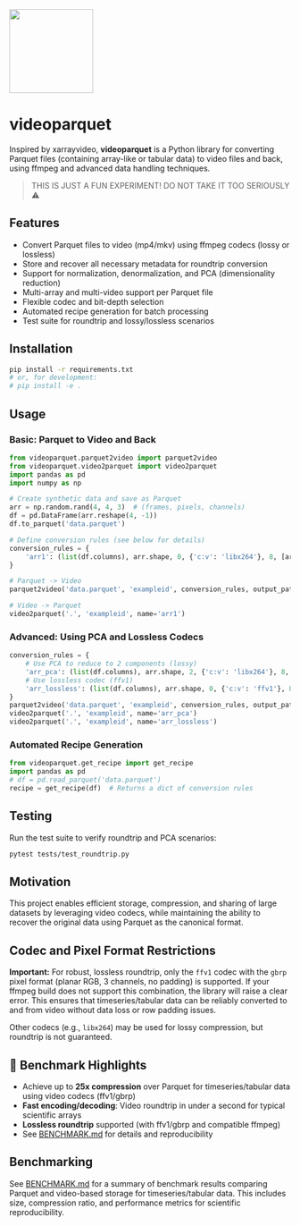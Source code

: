 <img src="https://github.com/user-attachments/assets/eca17ccf-4e9f-425d-b6a7-fbca8b47da94" width=150 />

# videoparquet

Inspired by xarrayvideo, **videoparquet** is a Python library for converting Parquet files (containing array-like or tabular data) to video files and back, using ffmpeg and advanced data handling techniques.

> THIS IS JUST A FUN EXPERIMENT! DO NOT TAKE IT TOO SERIOUSLY ⚠️

## Features
- Convert Parquet files to video (mp4/mkv) using ffmpeg codecs (lossy or lossless)
- Store and recover all necessary metadata for roundtrip conversion
- Support for normalization, denormalization, and PCA (dimensionality reduction)
- Multi-array and multi-video support per Parquet file
- Flexible codec and bit-depth selection
- Automated recipe generation for batch processing
- Test suite for roundtrip and lossy/lossless scenarios

## Installation

```bash
pip install -r requirements.txt
# or, for development:
# pip install -e .
```

## Usage

### Basic: Parquet to Video and Back
```python
from videoparquet.parquet2video import parquet2video
from videoparquet.video2parquet import video2parquet
import pandas as pd
import numpy as np

# Create synthetic data and save as Parquet
arr = np.random.rand(4, 4, 3)  # (frames, pixels, channels)
df = pd.DataFrame(arr.reshape(4, -1))
df.to_parquet('data.parquet')

# Define conversion rules (see below for details)
conversion_rules = {
    'arr1': (list(df.columns), arr.shape, 0, {'c:v': 'libx264'}, 8, [arr.min(), arr.max()])
}

# Parquet -> Video
parquet2video('data.parquet', 'exampleid', conversion_rules, output_path='.')

# Video -> Parquet
video2parquet('.', 'exampleid', name='arr1')
```

### Advanced: Using PCA and Lossless Codecs
```python
conversion_rules = {
    # Use PCA to reduce to 2 components (lossy)
    'arr_pca': (list(df.columns), arr.shape, 2, {'c:v': 'libx264'}, 8, [arr.min(), arr.max()]),
    # Use lossless codec (ffv1)
    'arr_lossless': (list(df.columns), arr.shape, 0, {'c:v': 'ffv1'}, 8, [arr.min(), arr.max()])
}
parquet2video('data.parquet', 'exampleid', conversion_rules, output_path='.')
video2parquet('.', 'exampleid', name='arr_pca')
video2parquet('.', 'exampleid', name='arr_lossless')
```

### Automated Recipe Generation
```python
from videoparquet.get_recipe import get_recipe
import pandas as pd
# df = pd.read_parquet('data.parquet')
recipe = get_recipe(df)  # Returns a dict of conversion rules
```

## Testing
Run the test suite to verify roundtrip and PCA scenarios:
```bash
pytest tests/test_roundtrip.py
```

## Motivation
This project enables efficient storage, compression, and sharing of large datasets by leveraging video codecs, while maintaining the ability to recover the original data using Parquet as the canonical format.

## Codec and Pixel Format Restrictions

**Important:** For robust, lossless roundtrip, only the `ffv1` codec with the `gbrp` pixel format (planar RGB, 3 channels, no padding) is supported. If your ffmpeg build does not support this combination, the library will raise a clear error. This ensures that timeseries/tabular data can be reliably converted to and from video without data loss or row padding issues.

Other codecs (e.g., `libx264`) may be used for lossy compression, but roundtrip is not guaranteed.

## 🚀 Benchmark Highlights
- Achieve up to **25x compression** over Parquet for timeseries/tabular data using video codecs (ffv1/gbrp)
- **Fast encoding/decoding**: Video roundtrip in under a second for typical scientific arrays
- **Lossless roundtrip** supported (with ffv1/gbrp and compatible ffmpeg)
- See [BENCHMARK.md](BENCHMARK.md) for details and reproducibility

## Benchmarking

See [BENCHMARK.md](BENCHMARK.md) for a summary of benchmark results comparing Parquet and video-based storage for timeseries/tabular data. This includes size, compression ratio, and performance metrics for scientific reproducibility. 
